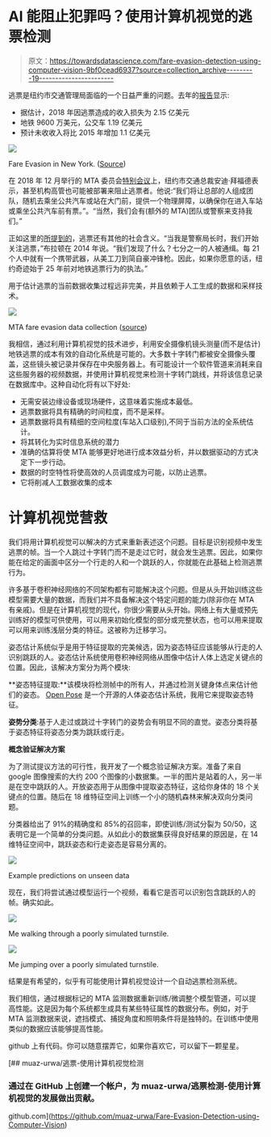 # AI 能阻止犯罪吗？使用计算机视觉的逃票检测

> 原文：<https://towardsdatascience.com/fare-evasion-detection-using-computer-vision-9bf0cead6937?source=collection_archive---------19----------------------->

逃票是纽约市交通管理局面临的一个日益严重的问题。去年的[报告](http://web.mta.info/mta/news/books/docs/special-finance-committee/Fare-evasion-board-doc_181130.pdf)显示:

*   据估计，2018 年因逃票造成的收入损失为 2.15 亿美元
*   地铁 9600 万美元，公交车 1.19 亿美元
*   预计未收收入将比 2015 年增加 1.1 亿美元

![](img/9fe9c337f174983c895d719cec453cb7.png)

Fare Evasion in New York. ([Source](http://web.mta.info/mta/news/books/docs/special-finance-committee/Fare-evasion-board-doc_181130.pdf))

在 2018 年 12 月举行的 MTA 委员会[特别会议](https://nypost.com/2018/12/03/mta-will-have-execs-cops-physically-block-fare-beaters/)上，纽约市交通总裁安迪·拜福德表示，甚至机构高管也可能被部署来阻止逃票者。他说:“我们将让总部的人组成团队，随机去乘坐公共汽车或站在大门前，提供一个物理屏障，以确保你在进入车站或乘坐公共汽车前有票。”。“当然，我们会有(额外的 MTA)团队或警察来支持我们。”

正如这里的[所提到的](https://www.wnyc.org/story/nypd-commissioner-ride-rails/)，逃票还有其他的社会含义。“当我是警察局长时，我们开始关注逃票，”布拉顿在 2014 年说。“我们发现了什么？七分之一的人被通缉。每 21 个人中就有一个携带武器，从美工刀到简自豪冲锋枪。因此，如果你愿意的话，纽约奇迹始于 25 年前对地铁逃票行为的执法。”

用于估计逃票的当前数据收集过程远非完美，并且依赖于人工生成的数据和采样技术。

![](img/b46e0e8c4f76e687fb6ae02471cb89cd.png)

MTA fare evasion data collection ([source](http://web.mta.info/mta/news/books/docs/special-finance-committee/Fare-evasion-board-doc_181130.pdf))

我相信，通过利用计算机视觉的技术进步，利用安全摄像机镜头测量(而不是估计)地铁逃票的成本有效的自动化系统是可能的。大多数十字转门都被安全摄像头覆盖，这些镜头被记录并保存在中央服务器上。有可能设计一个软件管道来消耗来自这些服务器的视频数据，并使用计算机视觉来检测十字转门跳线，并将该信息记录在数据库中。这种自动化将有以下好处:

*   无需安装边缘设备或现场硬件，这意味着实施成本最低。
*   逃票数据将具有精确的时间粒度，而不是采样。
*   逃票数据将具有精细的空间粒度(车站入口级别),不同于当前方法的全系统估计。
*   将其转化为实时信息系统的潜力
*   准确的估算将使 MTA 能够更好地进行成本效益分析，并以数据驱动的方式决定下一步行动。
*   数据的时空特性将使高效的人员调度成为可能，以防止逃票。
*   它将削减人工数据收集的成本

# 计算机视觉营救

我们将用计算机视觉可以解决的方式来重新表述这个问题。目标是识别视频中发生逃票的帧。当一个人跳过十字转门而不是走过它时，就会发生逃票。因此，如果你能在给定的画面中区分一个行走的人和一个跳跃的人，你就能在此基础上检测逃票行为。

许多基于卷积神经网络的不同架构都有可能解决这个问题。但是从头开始训练这些模型需要大量的数据，而我们并不具备解决这个特定问题的能力(除非你在 MTA 有亲戚)。但是在计算机视觉的现代，你很少需要从头开始。网络上有大量或预先训练好的模型可供使用，可以用来初始化模型的部分或完整状态，也可以用来提取可以用来训练浅层分类的特征。这被称为迁移学习。

姿态估计系统似乎是用于特征提取的完美候选，因为姿态特征应该能够从行走的人识别跳跃的人。姿态估计系统使用卷积神经网络从图像中估计人体上选定关键点的位置。因此，该解决方案分为两个模块:

**姿态特征提取:**该模块将检测帧中的所有人，并通过检测关键身体点来估计他们的姿态。 [Open Pose](https://github.com/CMU-Perceptual-Computing-Lab/openpose) 是一个开源的人体姿态估计系统，我用它来提取姿态特征。

**姿势分类**:基于人走过或跳过十字转门的姿势会有明显不同的直觉。姿态分类将基于姿态特征将姿态分类为跳跃或行走。

**概念验证解决方案**

为了测试提议方法的可行性，我开发了一个概念验证解决方案。准备了来自 google 图像搜索的大约 200 个图像的小数据集。一半的图片是站着的人，另一半是在空中跳跃的人。开放姿态用于从图像中提取姿态特征，这给你身体的 18 个关键点的位置。随后在 18 维特征空间上训练一个小的随机森林来解决双向分类问题。

分类器给出了 91%的精确度和 85%的召回率，即使训练/测试分裂为 50/50，这表明它是一个简单的分类问题。从如此小的数据集获得良好结果的原因是，在 14 维特征空间中，跳跃姿态和行走姿态是容易分离的。

![](img/ff7e53db1d93b78d3a25a8d4d3bd44b8.png)

Example predictions on unseen data

现在，我们将尝试通过模型运行一个视频，看看它是否可以识别包含跳跃的人的帧。确实如此。

![](img/afef2693053ecae88a26977bae24b372.png)

Me walking through a poorly simulated turnstile.

![](img/5bfe4c01919c857dcb9ee55222944ee1.png)

Me jumping over a poorly simulated turnstile.

结果是有希望的，似乎有可能使用计算机视觉设计一个自动逃票检测系统。

我们相信，通过根据标记的 MTA 监测数据重新训练/微调整个模型管道，可以提高性能。这是因为每个系统都生成具有某些特征属性的数据分布。例如，对于 MTA 监测数据来说，遮挡模式、捕捉角度和照明条件将是独特的。在训练中使用类似的数据应该能够提高性能。

github 上有代码。你可以随意摆弄它，如果你喜欢它，可以留下一颗星星。

[](https://github.com/muaz-urwa/Fare-Evasion-Detection-using-Computer-Vision) [## muaz-urwa/逃票-使用计算机视觉检测

### 通过在 GitHub 上创建一个帐户，为 muaz-urwa/逃票检测-使用计算机视觉的发展做出贡献。

github.com](https://github.com/muaz-urwa/Fare-Evasion-Detection-using-Computer-Vision)